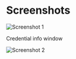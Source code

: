 ﻿# Screenshots

![Screenshot 1](/assets/Screenshots/EmailSender1.png)

Credential info window

![Screenshot 2](assets/Screenshots/EmailSender2.png)